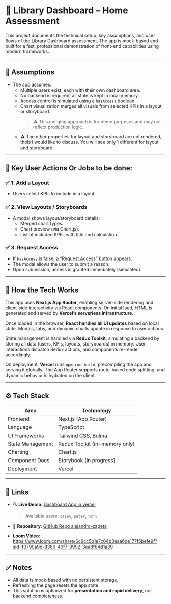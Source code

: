 # 📘 Library Dashboard – Home Assessment

This project documents the technical setup, key assumptions, and user flows of the Library Dashboard assessment. The app is mock-based and built for a fast, professional demonstration of front-end capabilities using modern frameworks.

---


## 📌 Assumptions

- The app assumes:
  - Multiple users exist, each with their own dashboard area.
  - No backend is required; all state is kept in local memory.
  - Access control is simulated using a `hasAccess` boolean.
  - Chart visualization merges all visuals from selected KPIs in a layout or storyboard.
    > ⚠️ This merging approach is for demo purposes and may not reflect production logic.
  - ⚠️ The other properties for layout and storyboard are not rendered, thois i would like to discuss. You will see only 1 different for layout and storyboard.

---

## 🧪 Key User Actions Or Jobs to be done:

### ✅ 1. Add a Layout
- Users select KPIs to include in a layout.

### ✅ 2. View Layouts / Storyboards
- A modal shows layout/storyboard details:
  - Merged chart types.
  - Chart preview (via Chart.js).
  - List of included KPIs, with title and calculation.

### ✅ 3. Request Access
- If `hasAccess` is false, a “Request Access” button appears.
- The modal allows the user to submit a reason.
- Upon submission, access is granted immediately (simulated).

---

## 🧠 How the Tech Works

This app uses **Next.js App Router**, enabling server-side rendering and client-side interactivity via React components. On initial load, HTML is generated and served by **Vercel’s serverless infrastructure**.

Once loaded in the browser, **React handles all UI updates** based on local state. Modals, tabs, and dynamic charts update in response to user actions.

State management is handled via **Redux Toolkit**, simulating a backend by storing all data (users, KPIs, layouts, storyboards) in memory. User interactions dispatch Redux actions, and components re-render accordingly.

On deployment, **Vercel** runs `npm run build`, precompiling the app and serving it globally. The App Router supports route-based code splitting, and dynamic behavior is hydrated on the client.

---

## ⚙️ Tech Stack

| Area             | Technology                     |
|------------------|--------------------------------|
| Frontend         | Next.js (App Router)           |
| Language         | TypeScript                     |
| UI Frameworks    | Tailwind CSS, Bulma            |
| State Management | Redux Toolkit (in-memory only) |
| Charting         | Chart.js                       |
| Component Docs   | Storybook (in progress)        |
| Deployment       | Vercel                         |

---

## 🔗 Links

- 🔍 **Live Demo**: [Dashboard App in vercel](https://home-asssesment-dashboard-library-n.vercel.app/?user=casey)
  > Available users: `casey`, `peter`, `john`

- 📁 **Repository**: [GitHub Repo alejandro-zapeta](https://github.com/alejandro-zapeta/home-asssesment-dashboard-library-nextjs)

- **Loom Video**: 
https://www.loom.com/share/6c9cc5b1e7c04b3eaa6de177f5befe9f?sid=f0790a9d-8366-49f7-9992-3ea8f84d1a39


---

## ✅ Notes

- All data is mock-based with no persistent storage.
- Refreshing the page resets the app state.
- This solution is optimized for **presentation and rapid delivery**, not backend completeness.
